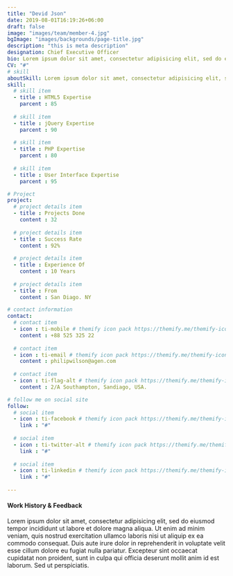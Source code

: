 ```yaml
---
title: "Devid Json"
date: 2019-08-01T16:19:26+06:00
draft: false
image: "images/team/member-4.jpg"
bgImage: "images/backgrounds/page-title.jpg"
description: "this is meta description"
designation: Chief Executive Officer
bio: Lorem ipsum dolor sit amet, consectetur adipisicing elit, sed do eiusmod tempor incididunt ut labore et dolore magna aliqua.enim ad minim veniam.
CV: "#"
# skill
aboutSkill: Lorem ipsum dolor sit amet, consectetur adipisicing elit, sed do eiusmod tempor incididunt ut labore et dolore magna aliqua. Ut enim ad minim veniam.
skill:
  # skill item
  - title : HTML5 Expertise
    parcent : 85
    
  # skill item
  - title : jQuery Expertise
    parcent : 90
    
  # skill item
  - title : PHP Expertise
    parcent : 80
    
  # skill item
  - title : User Interface Expertise
    parcent : 95

# Project
project:
  # project details item
  - title : Projects Done
    content : 32
    
  # project details item
  - title : Success Rate
    content : 92%
    
  # project details item
  - title : Experience Of
    content : 10 Years
    
  # project details item
  - title : From
    content : San Diago. NY

# contact information
contact:
  # contact item
  - icon : ti-mobile # themify icon pack https://themify.me/themify-icons
    content : +88 525 325 22
    
  # contact item
  - icon : ti-email # themify icon pack https://themify.me/themify-icons
    content : philipwilson@agen.com
    
  # contact item
  - icon : ti-flag-alt # themify icon pack https://themify.me/themify-icons
    content : 2/A Southampton, Sandiago, USA.

# follow me on social site
follow:
  # social item
  - icon : ti-facebook # themify icon pack https://themify.me/themify-icons
    link : "#"
    
  # social item
  - icon : ti-twitter-alt # themify icon pack https://themify.me/themify-icons
    link : "#"
    
  # social item
  - icon : ti-linkedin # themify icon pack https://themify.me/themify-icons
    link : "#"
    
---
```


#### Work History & Feedback

Lorem ipsum dolor sit amet, consectetur adipisicing elit, sed do eiusmod tempor incididunt ut labore et
dolore magna aliqua. Ut enim ad minim veniam, quis nostrud exercitation ullamco laboris nisi ut aliquip ex ea
commodo consequat. Duis aute irure dolor in reprehenderit in voluptate velit esse cillum dolore eu fugiat
nulla pariatur. Excepteur sint occaecat cupidatat non proident, sunt in culpa qui officia deserunt mollit anim
id est laborum. Sed ut perspiciatis.